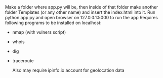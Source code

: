 Make a folder where app.py will be, then inside of that folder make another folder Templates (or any other name) and insert the index.html into it.
Run python app.py and open browser on 127.0.0.1:5000 to run the app
Requires following programs to be installed on localhost:
- nmap (with vulners script)
- whois
- dig
- traceroute

  Also may require ipinfo.io account for geolocation data
